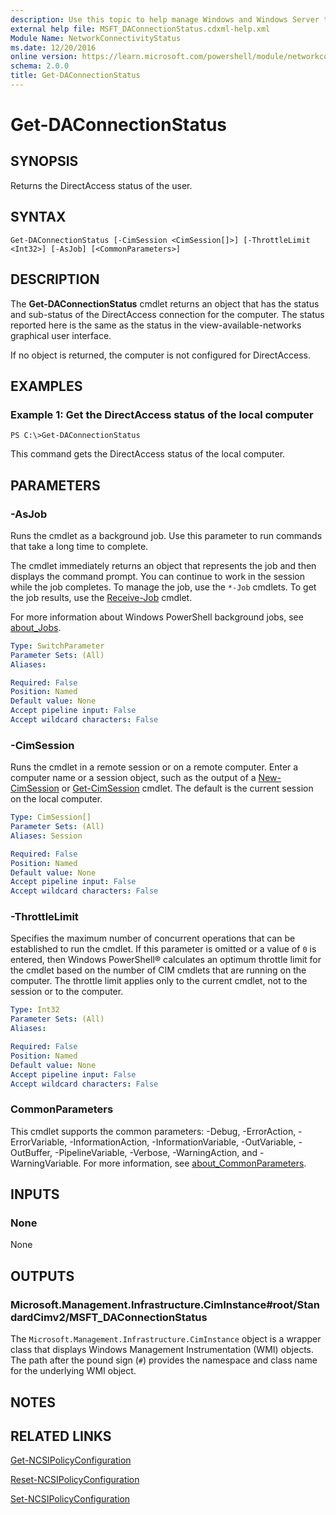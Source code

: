 ```yaml
---
description: Use this topic to help manage Windows and Windows Server technologies with Windows PowerShell.
external help file: MSFT_DAConnectionStatus.cdxml-help.xml
Module Name: NetworkConnectivityStatus
ms.date: 12/20/2016
online version: https://learn.microsoft.com/powershell/module/networkconnectivitystatus/get-daconnectionstatus?view=windowsserver2016-ps&wt.mc_id=ps-gethelp
schema: 2.0.0
title: Get-DAConnectionStatus
---
```


# Get-DAConnectionStatus

## SYNOPSIS
Returns the DirectAccess status of the user.

## SYNTAX

```
Get-DAConnectionStatus [-CimSession <CimSession[]>] [-ThrottleLimit <Int32>] [-AsJob] [<CommonParameters>]
```

## DESCRIPTION
The **Get-DAConnectionStatus** cmdlet returns an object that has the status and sub-status of the DirectAccess connection for the computer.
The status reported here is the same as the status in the view-available-networks graphical user interface.

If no object is returned, the computer is not configured for DirectAccess.

## EXAMPLES

### Example 1: Get the DirectAccess status of the local computer
```
PS C:\>Get-DAConnectionStatus
```

This command gets the DirectAccess status of the local computer.

## PARAMETERS

### -AsJob
Runs the cmdlet as a background job. Use this parameter to run commands that take a long time to complete. 

The cmdlet immediately returns an object that represents the job and then displays the command prompt. 
You can continue to work in the session while the job completes. 
To manage the job, use the `*-Job` cmdlets. 
To get the job results, use the [Receive-Job](https://go.microsoft.com/fwlink/?LinkID=113372) cmdlet. 

For more information about Windows PowerShell background jobs, see [about_Jobs](https://go.microsoft.com/fwlink/?LinkID=113251).

```yaml
Type: SwitchParameter
Parameter Sets: (All)
Aliases: 

Required: False
Position: Named
Default value: None
Accept pipeline input: False
Accept wildcard characters: False
```

### -CimSession
Runs the cmdlet in a remote session or on a remote computer.
Enter a computer name or a session object, such as the output of a [New-CimSession](https://go.microsoft.com/fwlink/p/?LinkId=227967) or [Get-CimSession](https://go.microsoft.com/fwlink/p/?LinkId=227966) cmdlet.
The default is the current session on the local computer.

```yaml
Type: CimSession[]
Parameter Sets: (All)
Aliases: Session

Required: False
Position: Named
Default value: None
Accept pipeline input: False
Accept wildcard characters: False
```

### -ThrottleLimit
Specifies the maximum number of concurrent operations that can be established to run the cmdlet.
If this parameter is omitted or a value of `0` is entered, then Windows PowerShell® calculates an optimum throttle limit for the cmdlet based on the number of CIM cmdlets that are running on the computer.
The throttle limit applies only to the current cmdlet, not to the session or to the computer.

```yaml
Type: Int32
Parameter Sets: (All)
Aliases: 

Required: False
Position: Named
Default value: None
Accept pipeline input: False
Accept wildcard characters: False
```

### CommonParameters
This cmdlet supports the common parameters: -Debug, -ErrorAction, -ErrorVariable, -InformationAction, -InformationVariable, -OutVariable, -OutBuffer, -PipelineVariable, -Verbose, -WarningAction, and -WarningVariable. For more information, see [about_CommonParameters](https://go.microsoft.com/fwlink/?LinkID=113216).

## INPUTS

### None
None

## OUTPUTS

### Microsoft.Management.Infrastructure.CimInstance#root/StandardCimv2/MSFT_DAConnectionStatus
The `Microsoft.Management.Infrastructure.CimInstance` object is a wrapper class that displays Windows Management Instrumentation (WMI) objects.
The path after the pound sign (`#`) provides the namespace and class name for the underlying WMI object.

## NOTES

## RELATED LINKS

[Get-NCSIPolicyConfiguration](./Get-NCSIPolicyConfiguration.md)

[Reset-NCSIPolicyConfiguration](./Reset-NCSIPolicyConfiguration.md)

[Set-NCSIPolicyConfiguration](./Set-NCSIPolicyConfiguration.md)

